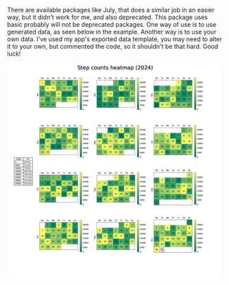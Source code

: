 There are available packages like July, that does a similar job in an easier way, but it didn't work for me, and also deprecated. This package uses basic probably will not be deprecated packages. 
One way of use is to use generated data, as seen below in the example.
Another way is to use your own data. I've used my app's exported data template, you may need to alter it to your own, but commented the code, so it shouldn't be that hard. Good luck!

![x](example.png)
